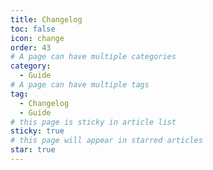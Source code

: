```yaml
---
title: Changelog
toc: false
icon: change
order: 43
# A page can have multiple categories
category:
  - Guide
# A page can have multiple tags
tag:
  - Changelog
  - Guide
# this page is sticky in article list
sticky: true
# this page will appear in starred articles
star: true
---
```


<NaiveClient>
<Changelog />
</NaiveClient>

<script setup lang="ts">
import Changelog from "@Changelog";
</script>
